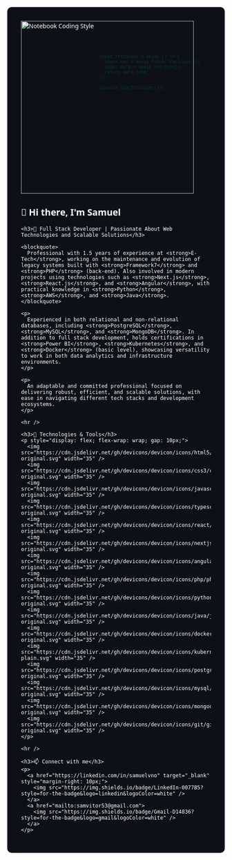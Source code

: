 <div style="position: relative; padding: 2rem; background-color: #0d1117; color: white; font-family: 'Segoe UI', sans-serif; border-radius: 10px; overflow: hidden; max-width: 1000px; margin: auto;">

  <!-- Notebook Gamer (decorativo) -->
  <img src="https://i.ibb.co/TBq9Zb3/notebook-coding.png" alt="Notebook Coding Style" style="width: 400px; max-width: 100%; height: auto; display: block;" />

  <!-- Simulated code on screen -->
  <pre style="position: absolute; top: 100px; right: 40px; width: 250px; font-size: 10px; line-height: 1.2; color: #00ff95; font-family: 'Courier New', monospace; white-space: pre-wrap; opacity: 0.15; z-index: 1; pointer-events: none;">
const fetchUser = async () => {
  const res = await fetch('/api/user');
  const data = await res.json();
  return data.name;
};

console.log(fetchUser());
  </pre>

  <div style="position: relative; z-index: 2;">
    <h2>👋 Hi there, I'm <strong>Samuel</strong></h2>

    <h3>💼 Full Stack Developer | Passionate About Web Technologies and Scalable Solutions</h3>

    <blockquote>
      Professional with 1.5 years of experience at <strong>E-Tech</strong>, working on the maintenance and evolution of legacy systems built with <strong>Framework7</strong> and <strong>PHP</strong> (back-end). Also involved in modern projects using technologies such as <strong>Next.js</strong>, <strong>React.js</strong>, and <strong>Angular</strong>, with practical knowledge in <strong>Python</strong>, <strong>AWS</strong>, and <strong>Java</strong>.
    </blockquote>

    <p>
      Experienced in both relational and non-relational databases, including <strong>PostgreSQL</strong>, <strong>MySQL</strong>, and <strong>MongoDB</strong>. In addition to full stack development, holds certifications in <strong>Power BI</strong>, <strong>Kubernetes</strong>, and <strong>Docker</strong> (basic level), showcasing versatility to work in both data analytics and infrastructure environments.
    </p>

    <p>
      An adaptable and committed professional focused on delivering robust, efficient, and scalable solutions, with ease in navigating different tech stacks and development ecosystems.
    </p>

    <hr />

    <h3>🔧 Technologies & Tools</h3>
    <p style="display: flex; flex-wrap: wrap; gap: 10px;">
      <img src="https://cdn.jsdelivr.net/gh/devicons/devicon/icons/html5/html5-original.svg" width="35" />
      <img src="https://cdn.jsdelivr.net/gh/devicons/devicon/icons/css3/css3-original.svg" width="35" />
      <img src="https://cdn.jsdelivr.net/gh/devicons/devicon/icons/javascript/javascript-original.svg" width="35" />
      <img src="https://cdn.jsdelivr.net/gh/devicons/devicon/icons/typescript/typescript-original.svg" width="35" />
      <img src="https://cdn.jsdelivr.net/gh/devicons/devicon/icons/react/react-original.svg" width="35" />
      <img src="https://cdn.jsdelivr.net/gh/devicons/devicon/icons/nextjs/nextjs-original.svg" width="35" />
      <img src="https://cdn.jsdelivr.net/gh/devicons/devicon/icons/angularjs/angularjs-original.svg" width="35" />
      <img src="https://cdn.jsdelivr.net/gh/devicons/devicon/icons/php/php-original.svg" width="35" />
      <img src="https://cdn.jsdelivr.net/gh/devicons/devicon/icons/python/python-original.svg" width="35" />
      <img src="https://cdn.jsdelivr.net/gh/devicons/devicon/icons/java/java-original.svg" width="35" />
      <img src="https://cdn.jsdelivr.net/gh/devicons/devicon/icons/docker/docker-original.svg" width="35" />
      <img src="https://cdn.jsdelivr.net/gh/devicons/devicon/icons/kubernetes/kubernetes-plain.svg" width="35" />
      <img src="https://cdn.jsdelivr.net/gh/devicons/devicon/icons/postgresql/postgresql-original.svg" width="35" />
      <img src="https://cdn.jsdelivr.net/gh/devicons/devicon/icons/mysql/mysql-original.svg" width="35" />
      <img src="https://cdn.jsdelivr.net/gh/devicons/devicon/icons/mongodb/mongodb-original.svg" width="35" />
      <img src="https://cdn.jsdelivr.net/gh/devicons/devicon/icons/git/git-original.svg" width="35" />
    </p>

    <hr />

    <h3>📫 Connect with me</h3>
    <p>
      <a href="https://linkedin.com/in/samuelvno" target="_blank" style="margin-right: 10px;">
        <img src="https://img.shields.io/badge/LinkedIn-0077B5?style=for-the-badge&logo=linkedin&logoColor=white" />
      </a>
      <a href="mailto:samvitor53@gmail.com">
        <img src="https://img.shields.io/badge/Gmail-D14836?style=for-the-badge&logo=gmail&logoColor=white" />
      </a>
    </p>
  </div>
</div>
